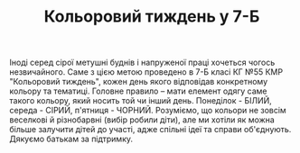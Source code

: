 ﻿---
title: Кольоровий тиждень у 7-Б
---

Іноді серед сірої метушні буднів і напруженої праці хочеться  чогось незвичайного. Саме з цією метою проведено в 7-Б класі КГ №55 КМР "Кольоровий тиждень", кожен день якого відповідав конкретному кольору та тематиці. Головне правило – мати елемент одягу саме такого кольору, який носить той чи інший день. Понеділок - БІЛИЙ, середа - СІРИЙ, п'ятниця - ЧОРНИЙ. Розуміємо, що кольори не зовсім веселкові й різнобарвні (вибір робили діти), але ми хотіли як можна більше залучити дітей до участі, адже спільні ідеї та справи об'єднують. Дякуємо батькам за підтримку.

<slideshow />
